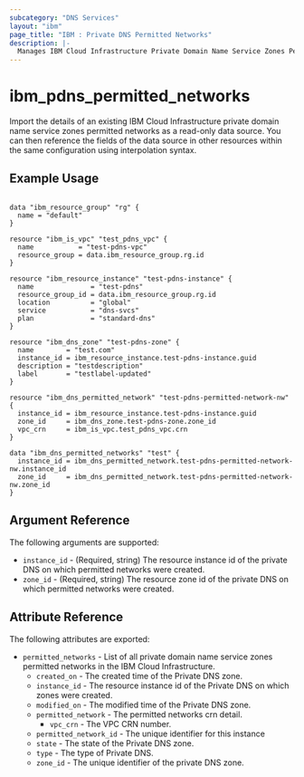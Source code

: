 ```yaml
---
subcategory: "DNS Services"
layout: "ibm"
page_title: "IBM : Private DNS Permitted Networks"
description: |-
  Manages IBM Cloud Infrastructure Private Domain Name Service Zones Permitted Networks.
---
```


# ibm_pdns_permitted_networks

Import the details of an existing IBM Cloud Infrastructure private domain name service zones permitted networks as a read-only data source. You can then reference the fields of the data source in other resources within the same configuration using interpolation syntax.

## Example Usage

```hcl

data "ibm_resource_group" "rg" {
  name = "default"
}

resource "ibm_is_vpc" "test_pdns_vpc" {
  name           = "test-pdns-vpc"
  resource_group = data.ibm_resource_group.rg.id
}

resource "ibm_resource_instance" "test-pdns-instance" {
  name              = "test-pdns"
  resource_group_id = data.ibm_resource_group.rg.id
  location          = "global"
  service           = "dns-svcs"
  plan              = "standard-dns"
}

resource "ibm_dns_zone" "test-pdns-zone" {
  name        = "test.com"
  instance_id = ibm_resource_instance.test-pdns-instance.guid
  description = "testdescription"
  label       = "testlabel-updated"
}

resource "ibm_dns_permitted_network" "test-pdns-permitted-network-nw" {
  instance_id = ibm_resource_instance.test-pdns-instance.guid
  zone_id     = ibm_dns_zone.test-pdns-zone.zone_id
  vpc_crn     = ibm_is_vpc.test_pdns_vpc.crn
}

data "ibm_dns_permitted_networks" "test" {
  instance_id = ibm_dns_permitted_network.test-pdns-permitted-network-nw.instance_id
  zone_id     = ibm_dns_permitted_network.test-pdns-permitted-network-nw.zone_id
}
```

## Argument Reference

The following arguments are supported:

* `instance_id` - (Required, string) The resource instance id of the private DNS on which permitted networks were created.
* `zone_id` - (Required, string) The resource zone id of the private DNS on which permitted networks were created.

## Attribute Reference

The following attributes are exported:

* `permitted_networks` - List of all private domain name service zones permitted networks in the IBM Cloud Infrastructure.
  * `created_on` - The created time of the Private DNS zone.
  * `instance_id` - The resource instance id of the Private DNS on which zones were created.
  * `modified_on` - The modified time of the Private DNS zone.
  * `permitted_network` - The permitted networks crn detail.
    * `vpc_crn` - The VPC CRN number.
  * `permitted_network_id` - The unique identifier for this instance
  * `state` - The state of the Private DNS zone.
  * `type` - The type of Private DNS.
  * `zone_id` - The unique identifier of the private DNS zone.
